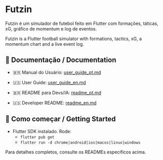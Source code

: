 # Futzin

Futzin é um simulador de futebol feito em Flutter com formações, táticas, xG, gráfico de momentum e log de eventos.

Futzin is a Flutter football simulator with formations, tactics, xG, a momentum chart and a live event log.

## 📄 Documentação / Documentation

- 🇧🇷 Manual do Usuário: [user_guide_pt.md](./user_guide_pt.md)
- 🇺🇸 User Guide: [user_guide_en.md](./user_guide_en.md)

- 🇧🇷 README para Devs/IA: [readme_pt.md](./readme_pt.md)
- 🇺🇸 Developer README: [readme_en.md](./readme_en.md)

## 🚀 Como começar / Getting Started

- Flutter SDK instalado. Rode:
  - `flutter pub get`
  - `flutter run -d chrome|android|ios|macos|linux|windows`

Para detalhes completos, consulte os READMEs específicos acima.
